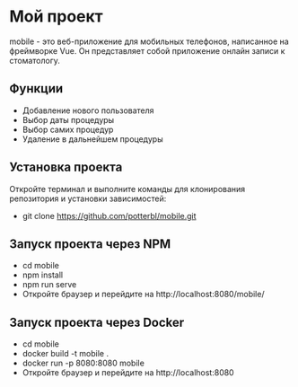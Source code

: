# Мой проект

mobile - это веб-приложение для мобильных телефонов, написанное на фреймворке Vue. 
Он представляет собой приложение онлайн записи к стоматологу.

## Функции

- Добавление нового пользователя
- Выбор даты процедуры
- Выбор самих процедур
- Удаление в дальнейшем процедуры

## Установка проекта
Откройте терминал и выполните команды для клонирования репозитория и установки зависимостей:

- git clone https://github.com/potterbl/mobile.git

## Запуск проекта через NPM

- cd mobile
- npm install
- npm run serve
- Откройте браузер и перейдите на http://localhost:8080/mobile/

## Запуск проекта через Docker

- cd mobile
- docker build -t mobile .
- docker run -p 8080:8080 mobile
- Откройте браузер и перейдите на http://localhost:8080
